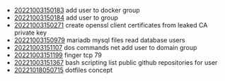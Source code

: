 - [20221003150183](/zet/20221003150183/README.md) add user to docker group
- [20221003150184](/zet/20221003150184/README.md) add user to group
- [20221003150271](/zet/20221003150271/README.md) create openssl client certificates from leaked CA private key
- [20221003150979](/zet/20221003150979/README.md) mariadb mysql files read database users
- [20221003151107](/zet/20221003151107/README.md) dos commands net add user to domain group
- [20221003151199](/zet/20221003151199/README.md) finger tcp 79
- [20221003151367](/zet/20221003151367/README.md) bash scripting list public github repositories for user
- [20221018050715](/zet/20221018050715/README.md) dotfiles concept
